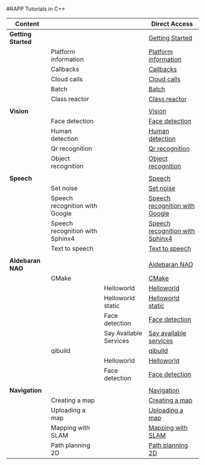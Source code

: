 #RAPP Tutorials in C++

| **Content** |  |  |**Direct Access** |
|-------------|--|--|------------------|
|**Getting Started** |  |  | [Getting Started](Getting_started/) |
|  | Platform information |  | [Platform information](Getting_started/platform_info/) |
|  | Callbacks |  | [Callbacks](Getting_started/callbacks/) |
|  | Cloud calls |  | [Cloud calls](Getting_started/available_services/) |
|  | Batch |  | [Batch](Getting_started/batch/) |
|  | Class reactor |  |  [Class reactor](Getting_started/class_reactor/) |
|  |  |  |  |
|**Vision** |  |  | [Vision](Vision/) |
|  | Face detection |  | [Face detection](Vision/face_detection) |
|  | Human detection |  | [Human detection](Vision/human_detection) |
|  | Qr recognition |  | [Qr recognition](Vision/qr_recognition) |
|  | Object recognition |  | [Object recognition](Vision/object_recognition) |
|  |  |  |  |
|**Speech**|  |  | [Speech](Speech/) |
|  | Set noise |  | [Set noise](Speech/set_noise_profile/) |
|  | Speech recognition with Google |  | [Speech recognition with Google](Speech/speech_recognition_google) |
|  | Speech recognition with Sphinx4 |  | [Speech recognition with Sphinx4](Speech/speech_recognition_sphinx4) |
|  | Text to speech |  | [Text to speech](Speech/text_to_speech) |
|  |  |  |
|**Aldebaran NAO** |  |  | [Aldebaran NAO](Aldebaran_NAO/) |
|  | CMake |  | [CMake](Aldebaran_NAO/CMake) |
|  |  | Helloworld | [Helloworld](Aldebaran_NAO/CMake/helloworld/) |
|  |  | Helloworld static | [Helloworld static](Aldebaran_NAO/CMake/helloworld_static) |
|  |  | Face detection | [Face detection](Aldebaran_NAO/CMake/face_detection) |
|  |  | Say Available Services | [Say available services](Aldebaran_NAO/CMake/say_services/) |
|  | qibuild |  | [qibuild](Aldebaran_NAO/qibuild/) |
|  |  | Helloworld | [Helloworld](Aldebaran_NAO/qibuild/helloworld/) |
|  |  | Face detection | [Face detection](Aldebaran_NAO/qibuild/facedetection/) |
|  |  |  |  |
| **Navigation** |  |  | [Navigation](Navigation/) |
|  | Creating a map |  | [Creating a map](Navigation/creating_a_map/) |
|  | Uploading a map |  | [Uploading a map](Navigation/uploading_a_map) |
|  | Mapping with SLAM |  | [Mapping with SLAM](Navigation/mapping_slam/) |
|  | Path planning 2D |  | [Path planning 2D](Navigation/path_planning/) |

